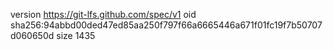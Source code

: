 version https://git-lfs.github.com/spec/v1
oid sha256:94abbd00ded47ed85aa250f797f66a6665446a671f01fc19f7b50707d060650d
size 1435
